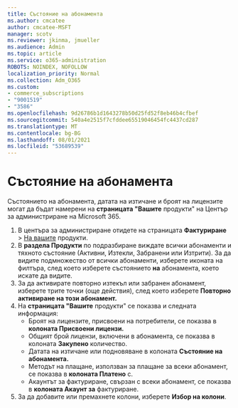 ```yaml
---
title: Състояние на абонамента
ms.author: cmcatee
author: cmcatee-MSFT
manager: scotv
ms.reviewer: jkinma, jmueller
ms.audience: Admin
ms.topic: article
ms.service: o365-administration
ROBOTS: NOINDEX, NOFOLLOW
localization_priority: Normal
ms.collection: Adm_O365
ms.custom:
- commerce_subscriptions
- "9001519"
- "3586"
ms.openlocfilehash: 9d26786b1d1643278b50d25fd52f8eb46b4cfbef
ms.sourcegitcommit: 540a4e2515f7cfddee65519046454fc4437cd287
ms.translationtype: MT
ms.contentlocale: bg-BG
ms.lasthandoff: 08/01/2021
ms.locfileid: "53689539"
---
```

# <a name="subscription-status"></a>Състояние на абонамента

Състоянието на абонамента, датата на изтичане и броят на лицензите могат да бъдат намерени на **страницата "Вашите** продукти" на Център за администриране на Microsoft 365.

1. В центъра за администриране отидете на страницата **Фактуриране**  >  [На вашите](https://go.microsoft.com/fwlink/p/?linkid=842054) продукти.
2. В **раздела Продукти** по подразбиране виждате всички абонаменти и тяхното състояние (Активни, Изтекли, Забранени или Изтрити). За да видите подмножество от всички абонаменти, изберете иконата на филтъра, след което изберете състоянието **на** абонамента, което искате да видите.
3. За да активирате повторно изтекъл или забранен абонамент, изберете трите точки (още действия), след което изберете **Повторно активиране на този абонамент.**
4. На **страницата "Вашите** продукти" се показва и следната информация:
    - Броят на лицензите, присвоени на потребители, се показва в **колоната Присвоени лицензи.**
    - Общият брой лицензи, включени в абонамента, се показва в колоната **Закупено** количество.
    - Датата на изтичане или подновяване в колоната **Състояние на абонамента.**
    - Методът на плащане, използван за плащане за всеки абонамент, се показва в **колоната Платено** с.
    - Акаунтът за фактуриране, свързан с всеки абонамент, се показва в **колоната Акаунт за** фактуриране.
5. За да добавите или премахнете колони, изберете **Избор на колони**.